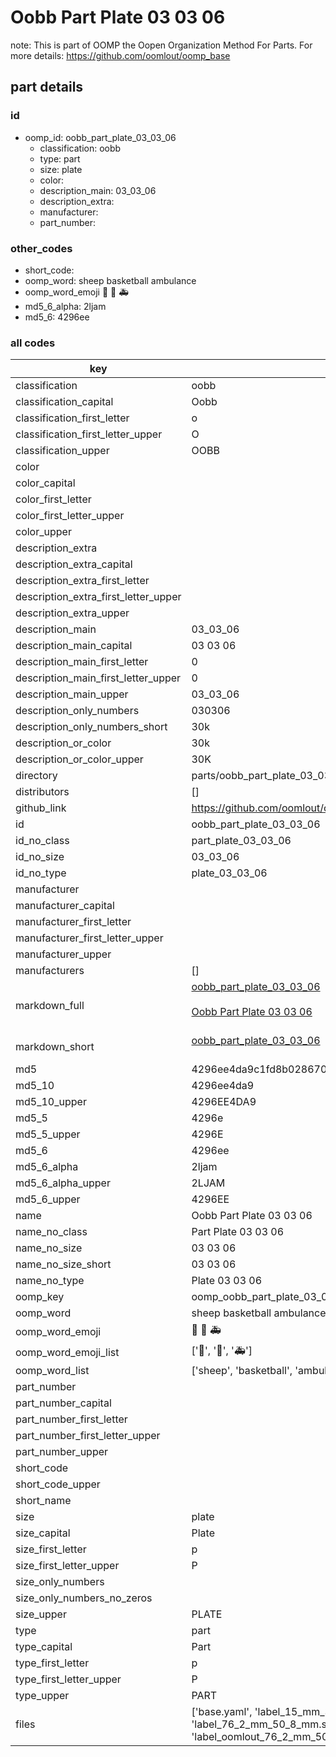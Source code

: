# Oobb Part Plate 03 03 06  

note: This is part of OOMP the Oopen Organization Method For Parts. For more details: https://github.com/oomlout/oomp_base

##  part details





### id
* oomp_id: oobb_part_plate_03_03_06
  * classification: oobb
  * type: part
  * size: plate
  * color: 
  * description_main: 03_03_06
  * description_extra: 
  * manufacturer: 
  * part_number: 

### other_codes
* short_code: 
* oomp_word: sheep basketball ambulance
* oomp_word_emoji :sheep: :basketball: :ambulance:
* md5_6_alpha: 2ljam
* md5_6: 4296ee

### all codes 
| key | value |  
| --- | --- |  
| classification | oobb |  
| classification_capital | Oobb |  
| classification_first_letter | o |  
| classification_first_letter_upper | O |  
| classification_upper | OOBB |  
| color |  |  
| color_capital |  |  
| color_first_letter |  |  
| color_first_letter_upper |  |  
| color_upper |  |  
| description_extra |  |  
| description_extra_capital |  |  
| description_extra_first_letter |  |  
| description_extra_first_letter_upper |  |  
| description_extra_upper |  |  
| description_main | 03_03_06 |  
| description_main_capital | 03 03 06 |  
| description_main_first_letter | 0 |  
| description_main_first_letter_upper | 0 |  
| description_main_upper | 03_03_06 |  
| description_only_numbers | 030306 |  
| description_only_numbers_short | 30k |  
| description_or_color | 30k |  
| description_or_color_upper | 30K |  
| directory | parts/oobb_part_plate_03_03_06 |  
| distributors | [] |  
| github_link | https://github.com/oomlout/oomlout_oomp_part_src/tree/main/parts/oobb_part_plate_03_03_06/working |  
| id | oobb_part_plate_03_03_06 |  
| id_no_class | part_plate_03_03_06 |  
| id_no_size | 03_03_06 |  
| id_no_type | plate_03_03_06 |  
| manufacturer |  |  
| manufacturer_capital |  |  
| manufacturer_first_letter |  |  
| manufacturer_first_letter_upper |  |  
| manufacturer_upper |  |  
| manufacturers | [] |  
| markdown_full | [oobb_part_plate_03_03_06](https://github.com/oomlout/oomlout_oomp_part_src/tree/main/parts/oobb_part_plate_03_03_06/working)<br>[](https://github.com/oomlout/oomlout_oomp_part_src/tree/main/parts/oobb_part_plate_03_03_06/working)<br>[Oobb Part Plate 03 03 06](https://github.com/oomlout/oomlout_oomp_part_src/tree/main/parts/oobb_part_plate_03_03_06/working)<br><br> |  
| markdown_short | [oobb_part_plate_03_03_06](https://github.com/oomlout/oomlout_oomp_part_src/tree/main/parts/oobb_part_plate_03_03_06/working)<br><br> |  
| md5 | 4296ee4da9c1fd8b0286709cc04025cf |  
| md5_10 | 4296ee4da9 |  
| md5_10_upper | 4296EE4DA9 |  
| md5_5 | 4296e |  
| md5_5_upper | 4296E |  
| md5_6 | 4296ee |  
| md5_6_alpha | 2ljam |  
| md5_6_alpha_upper | 2LJAM |  
| md5_6_upper | 4296EE |  
| name | Oobb Part Plate 03 03 06 |  
| name_no_class | Part Plate 03 03 06 |  
| name_no_size | 03 03 06 |  
| name_no_size_short | 03 03 06 |  
| name_no_type | Plate 03 03 06 |  
| oomp_key | oomp_oobb_part_plate_03_03_06 |  
| oomp_word | sheep basketball ambulance |  
| oomp_word_emoji | :sheep: :basketball: :ambulance: |  
| oomp_word_emoji_list | [':sheep:', ':basketball:', ':ambulance:'] |  
| oomp_word_list | ['sheep', 'basketball', 'ambulance'] |  
| part_number |  |  
| part_number_capital |  |  
| part_number_first_letter |  |  
| part_number_first_letter_upper |  |  
| part_number_upper |  |  
| short_code |  |  
| short_code_upper |  |  
| short_name |  |  
| size | plate |  
| size_capital | Plate |  
| size_first_letter | p |  
| size_first_letter_upper | P |  
| size_only_numbers |  |  
| size_only_numbers_no_zeros |  |  
| size_upper | PLATE |  
| type | part |  
| type_capital | Part |  
| type_first_letter | p |  
| type_first_letter_upper | P |  
| type_upper | PART |  
| files | ['base.yaml', 'label_15_mm_30_mm.pdf', 'label_15_mm_30_mm.svg', 'label_76_2_mm_50_8_mm.pdf', 'label_76_2_mm_50_8_mm.svg', 'label_oomlout_76_2_mm_50_8_mm.pdf', 'label_oomlout_76_2_mm_50_8_mm.svg', 'readme.md', 'working.json', 'working.yaml'] |  
